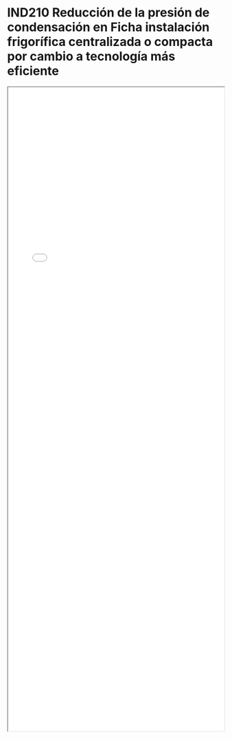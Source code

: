 
# IND210  Reducción de la presión de condensación en Ficha instalación frigorífica centralizada o compacta por cambio a tecnología más eficiente

<iframe src="../IND210  Reducción de la presión de condensación en Ficha instalación frigorífica centralizada o compacta por cambio a tecnología más eficiente.pdf" width="100%" height="1500px"></iframe>

